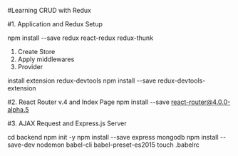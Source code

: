 #Learning CRUD with Redux

#1. Application and Redux Setup

npm install --save redux react-redux redux-thunk

1. Create Store
2. Apply middlewares
3. Provider

install extension redux-devtools
npm install --save redux-devtools-extension

#2. React Router v.4 and Index Page
npm install --save react-router@4.0.0-alpha.5

#3. AJAX Request and Express.js Server

cd backend
npm init -y
npm install --save express mongodb
npm install --save-dev nodemon babel-cli babel-preset-es2015
touch .babelrc
